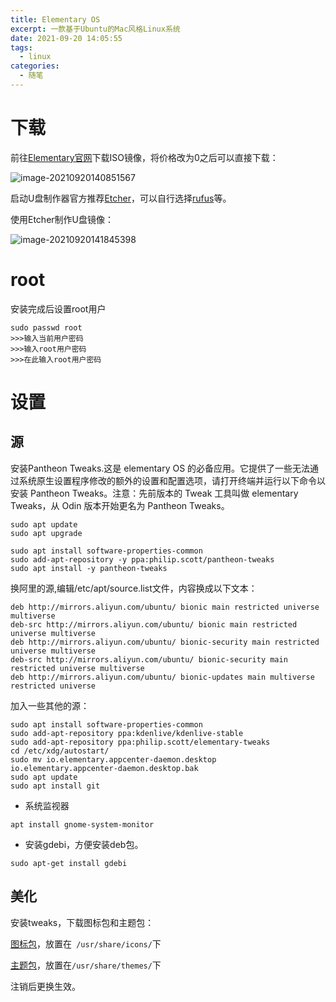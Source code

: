 ```yaml
---
title: Elementary OS
excerpt: 一款基于Ubuntu的Mac风格Linux系统
date: 2021-09-20 14:05:55
tags:
  -	linux
categories:
  -	随笔
---
```




# 下载

前往[Elementary官网](https://elementary.io/)下载ISO镜像，将价格改为0之后可以直接下载：

![image-20210920140851567](https://gitlab.com/XiubenWu/xiubenwu-images/-/raw/master/img/20210920ElementaryOS.png)

启动U盘制作器官方推荐[Etcher](https://www.balena.io/etcher/)，可以自行选择[rufus](https://rufus.ie/zh/)等。

使用Etcher制作U盘镜像：

![image-20210920141845398](https://gitlab.com/XiubenWu/xiubenwu-images/-/raw/master/img/20210920Elementary2.png)

# root

安装完成后设置root用户

```
sudo passwd root
>>>输入当前用户密码
>>>输入root用户密码
>>>在此输入root用户密码
```

# 设置

## 源

安装Pantheon Tweaks.这是 elementary OS 的必备应用。它提供了一些无法通过系统原生设置程序修改的额外的设置和配置选项，请打开终端并运行以下命令以安装 Pantheon Tweaks。注意：先前版本的 Tweak 工具叫做 elementary Tweaks，从 Odin 版本开始更名为 Pantheon Tweaks。

```
sudo apt update
sudo apt upgrade

sudo apt install software-properties-common
sudo add-apt-repository -y ppa:philip.scott/pantheon-tweaks
sudo apt install -y pantheon-tweaks
```

换阿里的源,编辑/etc/apt/source.list文件，内容换成以下文本：

```
deb http://mirrors.aliyun.com/ubuntu/ bionic main restricted universe multiverse 
deb-src http://mirrors.aliyun.com/ubuntu/ bionic main restricted universe multiverse
deb http://mirrors.aliyun.com/ubuntu/ bionic-security main restricted universe multiverse
deb-src http://mirrors.aliyun.com/ubuntu/ bionic-security main restricted universe multiverse
deb http://mirrors.aliyun.com/ubuntu/ bionic-updates main multiverse restricted universe
```

加入一些其他的源：

```
sudo apt install software-properties-common
sudo add-apt-repository ppa:kdenlive/kdenlive-stable
sudo add-apt-repository ppa:philip.scott/elementary-tweaks
cd /etc/xdg/autostart/
sudo mv io.elementary.appcenter-daemon.desktop io.elementary.appcenter-daemon.desktop.bak
sudo apt update
sudo apt install git
```

- 系统监视器

```
apt install gnome-system-monitor
```

- 安装gdebi，方便安装deb包。

```
sudo apt-get install gdebi
```

## 美化

安装tweaks，下载图标包和主题包：

[图标包](https://github.com/keeferrourke/la-capitaine-icon-theme)，放置在` /usr/share/icons/`下

[主题包](https://github.com/yarik-vv/OS-X-buttons)，放置在`/usr/share/themes/`下

注销后更换生效。





